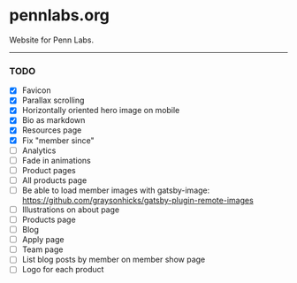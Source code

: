 # pennlabs.org

Website for Penn Labs.

---

### TODO

- [x] Favicon
- [x] Parallax scrolling
- [x] Horizontally oriented hero image on mobile
- [x] Bio as markdown
- [x] Resources page
- [x] Fix "member since"
- [ ] Analytics
- [ ] Fade in animations
- [ ] Product pages
- [ ] All products page
- [ ] Be able to load member images with gatsby-image: https://github.com/graysonhicks/gatsby-plugin-remote-images
- [ ] Illustrations on about page
- [ ] Products page
- [ ] Blog
- [ ] Apply page
- [ ] Team page
- [ ] List blog posts by member on member show page
- [ ] Logo for each product
